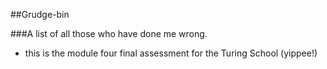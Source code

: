 ##Grudge-bin

###A list of all those who have done me wrong.
- this is the module four final assessment for the Turing School (yippee!)
